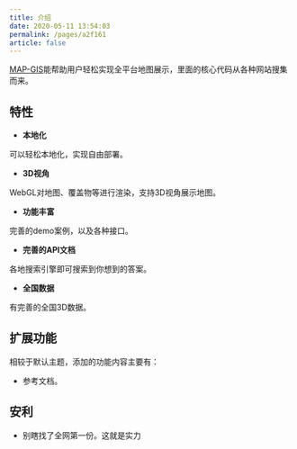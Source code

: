 ```yaml
---
title: 介绍
date: 2020-05-11 13:54:03
permalink: /pages/a2f161
article: false
---
```


[MAP-GIS](https://github.com/fuce1314/MAP-GIS-PAGE)能帮助用户轻松实现全平台地图展示，里面的核心代码从各种网站搜集而来。

## 特性
* **本地化**

可以轻松本地化，实现自由部署。

* **3D视角**

WebGL对地图、覆盖物等进行渲染，支持3D视角展示地图。

* **功能丰富**

完善的demo案例，以及各种接口。

* **完善的API文档**

各地搜索引擎即可搜索到你想到的答案。

* **全国数据**

有完善的全国3D数据。



## 扩展功能
相较于默认主题，添加的功能内容主要有：

* 参考文档。

  

## 安利
* 别瞎找了全网第一份。这就是实力
